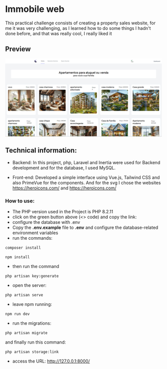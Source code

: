 # Immobile web
This practical challenge consists of creating a property sales website, for me it was very challenging, as I learned how to do some things I hadn't done before, and that was really cool, I really liked it

## Preview
![image](./Design/photo_design.png)

## Technical information:

- Backend:
In this project, php, Laravel and Inertia were used for Backend development
and for the database, I used MySQL.

- Front-end:
Developed a simple interface using Vue.js, Tailwind CSS
and also PrimeVue for the components. And for the svg I chose the websites https://heroicons.com/ and https://heroicons.com/

### How to use:
  
- The PHP version used in the Project is PHP 8.2.11
- click on the green button above (<> code) and copy the link:
- configure the database with .env
- Copy the **.env.example** file to **.env** and configure the database-related environment variables
- run the commands:
```
composer install
```
```
npm install
```
- then run the command
```
php artisan key:generate
```
- open the server:
```
php artisan serve
```
- leave npm running:
```
npm run dev
```
- run the migrations:
```
php artisan migrate
```
and finally run this command:
```
php artisan storage:link
```
- access the URL: http://127.0.0.1:8000/